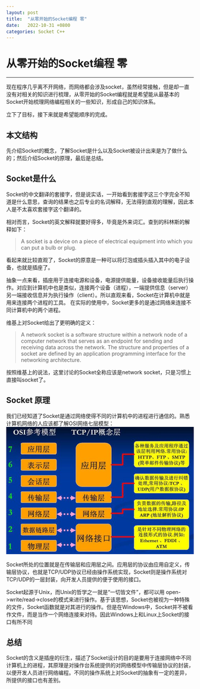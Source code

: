 ```yaml
---
layout: post
title:  "从零开始的Socket编程 零"
date:   2022-10-31 +0800
categories: Socket C++
---
```


# 从零开始的Socket编程 零
---

现在程序几乎离不开网络，而网络都会涉及socket，虽然经常接触，但是却一直没有对相关的知识进行梳理，从零开始的Socket编程就是希望能从最基本的Socket开始梳理网络编程相关的一些知识，形成自己的知识体系。

立下了目标，接下来就是希望能顺序的完成。

## 本文结构
先介绍Socket的概念，了解Socket是什么以及Socket被设计出来是为了做什么的；然后介绍Socket的原理，最后是总结。

## Socket是什么
Socket的中文翻译的套接字，但是说实话，一开始看到套接字这三个字完全不知道是什么意思，查询的结果也之后专业的名词解释，无法得到直观的理解，因此本人是不太喜欢套接字这个翻译的。

相对而言，Socket的英文解释就要好得多，毕竟是外来词汇。查到的科林斯的解释如下：
> A socket is a device on a piece of electrical equipment into which you can put a bulb or plug.

看起来就比较直观了，Socket的原意是一种可以将灯泡或插头插入其中的电子设备，也就是插座了。

抽象一点来看，插座用于连接电源和设备，电源提供能量，设备接收能量后执行操作。对应到计算机中也是类似，连接两个设备（进程），一端提供信息（server）另一端接收信息并为执行操作（client）。所以直观来看，Socket在计算机中就是用来连接两个进程的工具。
在实际的使用中，Socket更多的是通过网络来连接不同计算机中的两个进程。

维基上对Socket给出了更明确的定义：
> A network socket is a software structure within a network node of a computer network that serves as an endpoint for sending and receiving data across the network. The structure and properties of a socket are defined by an application programming interface for the networking architecture.

按照维基上的说法，这里讨论的Socket全称应该是network socket，只是习惯上直接叫socket了。


## Socket 原理
我们已经知道了Socket是通过网络使得不同的计算机中的进程进行通信的。熟悉计算机网络的人应该都了解OSI网络七层模型：
![OSI七层模型与实际网络模型](../image/osi-model.jpg)

Socket所处的位置就是在传输层和应用层之间。应用层的协议由应用自定义，传输层协议，也就是TCP/UDP协议已经由操作系统实现，Socket则是操作系统对TCP/UDP的一层封装，向开发人员提供的便于使用的接口。

Socket起源于Unix，而Unix的哲学之一就是“一切皆文件”，都可以用 open->write/read->close的模式来进行操作。基于该思想，Socket也被视为一种特殊的文件，Socket函数就是对其进行的操作。但是在Windows中，Socket并不被看作文件，而是当作一个网络连接来对待。因此Windows上和Linux上Socket的接口有所不同

## 总结
Socket的含义是插座的衍生，描述了Socket设计的目的是要用于连接网络中不同计算机上的进程，其原理是对操作台系统提供的对网络模型中传输层协议的封装，以便开发人员进行网络编程。不同的操作系统上对Socket的抽象有一定的差异，所提供的接口也有差别。

